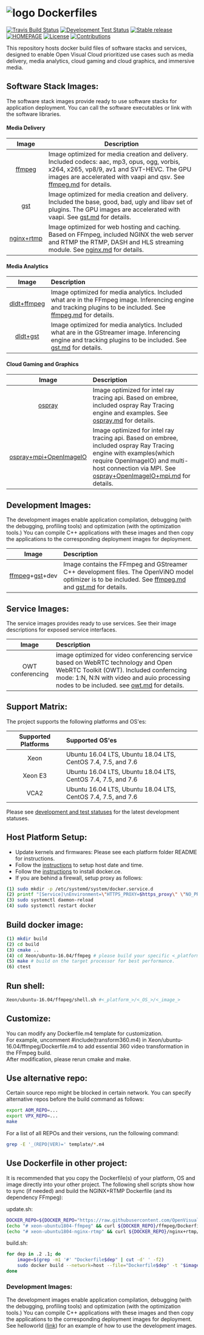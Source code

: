 # ![logo][]  Dockerfiles
[![Travis Build Status](https://travis-ci.com/OpenVisualCloud/Dockerfiles.svg?branch=master)](https://travis-ci.com/OpenVisualCloud/Dockerfiles)
[![Development Test Status](https://img.shields.io/badge/Test-Result-green.svg)](https://github.com/jhou5/Dockerfiles/blob/master/doc/test.md)
[![Stable release](https://img.shields.io/badge/latest_release-v1.0-blue.svg)](https://github.com/OpenVisualCloud/Dockerfiles/releases/tag/v1.0)
[![HOMEPAGE](https://img.shields.io/badge/HOMEPAGE-01.org-brightblue.svg)](https://01.org/OpenVisualCloud)
[![License](https://img.shields.io/badge/license-BSD_3_Clause-yellow.svg)](https://github.com/OpenVisualCloud/Dockerfiles/blob/master/LICENSE)
[![Contributions](https://img.shields.io/badge/contributions-welcome-orange.svg)](https://github.com/OpenVisualCloud/Dockerfiles/wiki)

[logo]: https://avatars3.githubusercontent.com/u/46843401?s=90&v=4

This repository hosts docker build files of software stacks and services, designed to enable Open Visual Cloud prioritized use cases such as media delivery, media analytics, cloud gaming and cloud graphics, and immersive media.

## Software Stack Images:

The software stack images provide ready to use software stacks for application deployment. You can call the software executables or link with the software libraries.   

#### Media Delivery

| Image | Description |
| :-----: | ----- | 
| [ffmpeg](doc/ffmpeg.md) |Image optimized for media creation and delivery. Included codecs: aac, mp3, opus, ogg, vorbis, x264, x265, vp8/9, av1 and SVT-HEVC. The GPU images are accelerated with vaapi and qsv. See [ffmpeg.md](doc/ffmpeg.md) for details.|
| [gst](doc/gst.md) |Image optimized for media creation and delivery. Included the base, good, bad, ugly and libav set of plugins. The GPU images are accelerated with vaapi. See [gst.md](doc/gst.md) for details.|
| [nginx+rtmp](doc/nginx.md) |Image optimized for web hosting and caching. Based on FFmpeg, included NGINX the web server and RTMP the RTMP, DASH and HLS streaming module. See [nginx.md](doc/nginx.md) for details.|

#### Media Analytics   

| Image | Description |
| :-----: | :----- | 
| [dldt+ffmpeg](doc/ffmpeg.md) |Image optimized for media analytics. Included what are in the FFmpeg image. Inferencing engine and tracking plugins to be included. See [ffmpeg.md](doc/ffmpeg.md) for details.|
| [dldt+gst](doc/gst.md) |Image optimized for media analytics. Included what are in the GStreamer image. Inferencing engine and tracking plugins to be included. See [gst.md](doc/gst.md) for details.|

#### Cloud Gaming and Graphics

| Image | Description |
| :-----: | :----- | 
| [ospray](doc/ospray.md) |Image optimized for intel ray tracing api. Based on embree, included ospray Ray Tracing engine and examples. See [ospray.md](doc/ospray.md) for details.|
| [ospray+mpi+OpenImageIO](doc/ospray+OpenImageIO+mpi.md) |Image optimized for intel ray tracing api. Based on embree, included ospray Ray Tracing engine with examples(which require OpenImageIO) and multi-host connection via MPI. See [ospray+OpenImageIO+mpi.md](ospray+OpenImageIO+mpi.md) for details.|

## Development Images:     

The development images enable application compilation, debugging (with the debugging, profiling tools) and optimization (with the optimization tools.) You can compile C++ applications with these images and then copy the applications to the corresponding deployment images for deployment.       

| Image | Description |
| :-----: | :----- | 
| [ffmpeg](doc/ffmpeg.md)+[gst](doc/gst.md)+dev | Image contains the FFmpeg and GStreamer C++ development files. The OpenViNO model optimizer is to be included. See [ffmpeg.md](doc/ffmpeg.md) and [gst.md](doc/gst.md) for details.|

## Service Images:

The service images provides ready to use services. See their image descriptions for exposed service interfaces.    

| Image | Description |
| :-----: | :----- | 
| OWT conferencing | image optimized for video conferencing service based on WebRTC technology and Open WebRTC Toolkit (OWT). Included conferncing mode: 1:N, N:N with video and auio processing nodes to be included. see [owt.md](doc/owt.md) for details. |

## Support Matrix:

The project supports the following platforms and OS'es:

| Supported Platforms | Supported OS'es |
| :---: | :--- |
| Xeon | Ubuntu 16.04 LTS, Ubuntu 18.04 LTS, CentOS 7.4, 7.5, and 7.6 |
| Xeon E3 | Ubuntu 16.04 LTS, Ubuntu 18.04 LTS, CentOS 7.4, 7.5, and 7.6 |
| VCA2 | Ubuntu 16.04 LTS, Ubuntu 18.04 LTS, CentOS 7.4, 7.5, and 7.6 |

Please see [development and test statuses](doc/test.md) for the latest development statuses.    

## Host Platform Setup:

- Update kernels and firmwares: Please see each platform folder README for instructions.    
- Follow the [instructions](https://www.digitalocean.com/community/tutorials/how-to-set-up-time-synchronization-on-ubuntu-18-04) to setup host date and time.
- Follow the [instructions](https://docs.docker.com/install) to install docker.ce.    
- If you are behind a firewall, setup proxy as follows:    

```bash
(1) sudo mkdir -p /etc/systemd/system/docker.service.d    
(2) printf "[Service]\nEnvironment=\"HTTPS_PROXY=$https_proxy\" \"NO_PROXY=$no_proxy\"\n" | sudo tee /etc/systemd/system/docker.service.d/proxy.conf    
(3) sudo systemctl daemon-reload     
(4) sudo systemctl restart docker     
```

## Build docker image: 

```bash
(1) mkdir build    
(2) cd build     
(3) cmake ..    
(4) cd Xeon/ubuntu-16.04/ffmpeg # please build your specific <_platform_>/<_OS_>/<_image_> only as a full build takes a long time.     
(5) make # build on the target processor for best performance.    
(6) ctest   
```

## Run shell:

```bash
Xeon/ubuntu-16.04/ffmpeg/shell.sh #<_platform_>/<_OS_>/<_image_>
```

## Customize:

You can modify any Dockerfile.m4 template for customization.     
For example, uncomment #include(transform360.m4) in Xeon/ubuntu-16.04/ffmpeg/Dockerfile.m4 to add essential 360 video transformation in the FFmpeg build.    
After modification, please rerun cmake and make.     

## Use alternative repo:

Certain source repo might be blocked in certain network. You can specify alternative repos before the build command as follows:

```bash
export AOM_REPO=...       
export VPX_REPO=...     
make
```

For a list of all REPOs and their versions, run the following command:

```bash
grep -E '_(REPO|VER)=' template/*.m4         
```

## Use Dockerfile in other project:

It is recommended that you copy the Dockerfile(s) of your platform, OS and image directly into your other project. The following shell scripts show how to sync (if needed) and build the NGINX+RTMP Dockerfile (and its dependency FFmpeg):

update.sh:   
```bash
DOCKER_REPO=${DOCKER_REPO="https://raw.githubusercontent.com/OpenVisualCloud/Dockerfiles/master/Xeon/ubuntu-18.04"}    
(echo "# xeon-ubuntu1804-ffmpeg" && curl ${DOCKER_REPO}/ffmpeg/Dockerfile) > Dockerfile.2    
(echo "# xeon-ubuntu1804-nginx-rtmp" && curl ${DOCKER_REPO}/nginx+rtmp/Dockerfile) > Dockerfile.1    
```
build.sh:   
```bash
for dep in .2 .1; do   
    image=$(grep -m1 '#' "Dockerfile$dep" | cut -d' ' -f2)   
    sudo docker build --network=host --file="Dockerfile$dep" -t "$image:latest" . $(env | grep -E '_(proxy)=' | sed 's/^/--build-arg /')   
done  
```

### Development Images:
The development images enable application compilation, debugging (with the debugging, profiling tools) and optimization (with the optimization tools.) You can compile C++ applications with these images and then copy the applications to the corresponding deployment images for deployment. See helloworld ([link](/doc/helloworld_gst.md)) for an example of how to use the development images.

